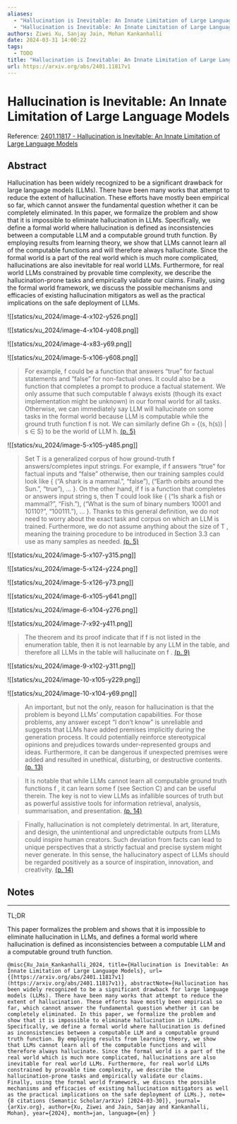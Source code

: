 ```yaml
---
aliases:
  - "Hallucination is Inevitable: An Innate Limitation of Large Language Models"
  - "Hallucination is Inevitable: An Innate Limitation of Large Language Models"
authors: Ziwei Xu, Sanjay Jain, Mohan Kankanhalli
date: 2024-03-31 14:00:22
tags:
  - TODO
title: "Hallucination is Inevitable: An Innate Limitation of Large Language Models"
url: https://arxiv.org/abs/2401.11817v1
---
```


# Hallucination is Inevitable: An Innate Limitation of Large Language Models

Reference: [2401.11817 - Hallucination is Inevitable: An Innate Limitation of Large Language Models](https://www.emergentmind.com/papers/2401.11817)

## Abstract
Hallucination has been widely recognized to be a significant drawback for large language models (LLMs). There have been many works that attempt to reduce the extent of hallucination. These efforts have mostly been empirical so far, which cannot answer the fundamental question whether it can be completely eliminated. In this paper, we formalize the problem and show that it is impossible to eliminate hallucination in LLMs. Specifically, we define a formal world where hallucination is defined as inconsistencies between a computable LLM and a computable ground truth function. By employing results from learning theory, we show that LLMs cannot learn all of the computable functions and will therefore always hallucinate. Since the formal world is a part of the real world which is much more complicated, hallucinations are also inevitable for real world LLMs. Furthermore, for real world LLMs constrained by provable time complexity, we describe the hallucination-prone tasks and empirically validate our claims. Finally, using the formal world framework, we discuss the possible mechanisms and efficacies of existing hallucination mitigators as well as the practical implications on the safe deployment of LLMs.

![[statics/xu_2024/image-4-x102-y526.png]]

![[statics/xu_2024/image-4-x104-y408.png]]

![[statics/xu_2024/image-4-x83-y69.png]]

![[statics/xu_2024/image-5-x106-y608.png]]

> For example, f could be a function that answers “true” for factual statements and “false” for non-factual ones. It could also be a function that completes a prompt to produce a factual statement. We only assume that such computable f always exists (though its exact implementation might be unknown) in our formal world for all tasks. Otherwise, we can immediately say LLM will hallucinate on some tasks in the formal world because LLM is computable while the ground truth function f is not. We can similarly define Gh = {(s, h(s)) | s ∈ S} to be the world of LLM h. [(p. 5)](zotero://open-pdf/library/items/9QZNAFTK?page=5)

![[statics/xu_2024/image-5-x105-y485.png]]

> Set T is a generalized corpus of how ground-truth f answers/completes input strings. For example, if f answers “true” for factual inputs and “false” otherwise, then our training samples could look like { (“A shark is a mammal.”, “false”), (“Earth orbits around the Sun.”, “true”), ... }. On the other hand, if f is a function that completes or answers input string s, then T could look like { (“Is shark a fish or mammal?”, “Fish.”), (“What is the sum of binary numbers 10001 and 10110?”, “100111.”), ... }. Thanks to this general definition, we do not need to worry about the exact task and corpus on which an LLM is trained. Furthermore, we do not assume anything about the size of T , meaning the training procedure to be introduced in Section 3.3 can use as many samples as needed. [(p. 5)](zotero://open-pdf/library/items/9QZNAFTK?page=5)

![[statics/xu_2024/image-5-x107-y315.png]]

![[statics/xu_2024/image-5-x124-y224.png]]

![[statics/xu_2024/image-5-x126-y73.png]]

![[statics/xu_2024/image-6-x105-y641.png]]

![[statics/xu_2024/image-6-x104-y276.png]]

![[statics/xu_2024/image-7-x92-y411.png]]

> The theorem and its proof indicate that if f is not listed in the enumeration table, then it is not learnable by any LLM in the table, and therefore all LLMs in the table will hallucinate on f . [(p. 9)](zotero://open-pdf/library/items/9QZNAFTK?page=9)

![[statics/xu_2024/image-9-x102-y311.png]]

![[statics/xu_2024/image-10-x105-y229.png]]

![[statics/xu_2024/image-10-x104-y69.png]]

> An important, but not the only, reason for hallucination is that the problem is beyond LLMs’ computation capabilities. For those problems, any answer except “I don’t know” is unreliable and suggests that LLMs have added premises implicitly during the generation process. It could potentially reinforce stereotypical opinions and prejudices towards under-represented groups and ideas. Furthermore, it can be dangerous if unexpected premises were added and resulted in unethical, disturbing, or destructive contents. [(p. 13)](zotero://open-pdf/library/items/9QZNAFTK?page=13)

> It is notable that while LLMs cannot learn all computable ground truth functions f , it can learn some f (see Section C) and can be useful therein. The key is not to view LLMs as infallible sources of truth but as powerful assistive tools for information retrieval, analysis, summarisation, and presentation. [(p. 14)](zotero://open-pdf/library/items/9QZNAFTK?page=14)

> Finally, hallucination is not completely detrimental. In art, literature, and design, the unintentional and unpredictable outputs from LLMs could inspire human creators. Such deviation from facts can lead to unique perspectives that a strictly factual and precise system might never generate. In this sense, the hallucinatory aspect of LLMs should be regarded positively as a source of inspiration, innovation, and creativity. [(p. 14)](zotero://open-pdf/library/items/9QZNAFTK?page=14)

## Notes

---
TL;DR

This paper formalizes the problem and shows that it is impossible to eliminate hallucination in LLMs, and defines a formal world where hallucination is defined as inconsistencies between a computable LLM and a computable ground truth function.

```
@misc{Xu_Jain_Kankanhalli_2024, title={Hallucination is Inevitable: An Innate Limitation of Large Language Models}, url={[https://arxiv.org/abs/2401.11817v1](https://arxiv.org/abs/2401.11817v1)}, abstractNote={Hallucination has been widely recognized to be a significant drawback for large language models (LLMs). There have been many works that attempt to reduce the extent of hallucination. These efforts have mostly been empirical so far, which cannot answer the fundamental question whether it can be completely eliminated. In this paper, we formalize the problem and show that it is impossible to eliminate hallucination in LLMs. Specifically, we define a formal world where hallucination is defined as inconsistencies between a computable LLM and a computable ground truth function. By employing results from learning theory, we show that LLMs cannot learn all of the computable functions and will therefore always hallucinate. Since the formal world is a part of the real world which is much more complicated, hallucinations are also inevitable for real world LLMs. Furthermore, for real world LLMs constrained by provable time complexity, we describe the hallucination-prone tasks and empirically validate our claims. Finally, using the formal world framework, we discuss the possible mechanisms and efficacies of existing hallucination mitigators as well as the practical implications on the safe deployment of LLMs.}, note={8 citations (Semantic Scholar/arXiv) [2024-03-30]}, journal={arXiv.org}, author={Xu, Ziwei and Jain, Sanjay and Kankanhalli, Mohan}, year={2024}, month=jan, language={en} }
```